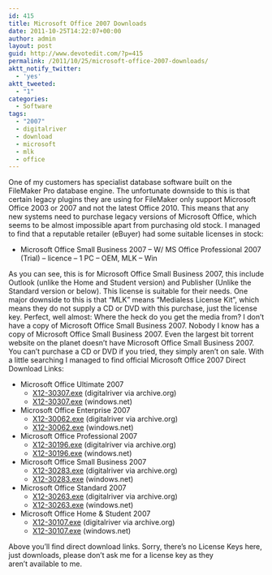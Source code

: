 ```yaml
---
id: 415
title: Microsoft Office 2007 Downloads
date: 2011-10-25T14:22:07+00:00
author: admin
layout: post
guid: http://www.devotedit.com/?p=415
permalink: /2011/10/25/microsoft-office-2007-downloads/
aktt_notify_twitter:
  - 'yes'
aktt_tweeted:
  - "1"
categories:
  - Software
tags:
  - "2007"
  - digitalriver
  - download
  - microsoft
  - mlk
  - office
---
```

One of my customers has specialist database software built on the FileMaker Pro database engine. The unfortunate downside to this is that certain legacy plugins they are using for FileMaker only support Microsoft Office 2003 or 2007 and not the latest Office 2010. This means that any new systems need to purchase legacy versions of Microsoft Office, which seems to be almost impossible apart from purchasing old stock. I managed to find that a reputable retailer (eBuyer) had some suitable licenses in stock:

  * Microsoft Office Small Business 2007 &#8211; W/ MS Office Professional 2007 (Trial) &#8211; licence &#8211; 1 PC &#8211; OEM, MLK &#8211; Win

As you can see, this is for Microsoft Office Small Business 2007, this include Outlook (unlike the Home and Student version) and Publisher (Unlike the Standard version or below). This license is suitable for their needs. One major downside to this is that &#8220;MLK&#8221; means &#8220;Medialess License Kit&#8221;, which means they do not supply a CD or DVD with this purchase, just the license key. Perfect, well almost: Where the heck do you get the media from? <!--more--> I don&#8217;t have a copy of Microsoft Office Small Business 2007. Nobody I know has a copy of Microsoft Office Small Business 2007. Even the largest bit torrent website on the planet doesn&#8217;t have Microsoft Office Small Business 2007. You can&#8217;t purchase a CD or DVD if you tried, they simply aren&#8217;t on sale. With a little searching I managed to find official Microsoft Office 2007 Direct Download Links:

  * Microsoft Office Ultimate 2007 
      * [X12-30307.exe](http://web.archive.org/web/20130603145133/http://msft-dnl.digitalrivercontent.net/msoffice/pub/X12-30307/X12-30307.exe) (digitalriver via archive.org)
      * [X12-30307.exe](https://drcdn.blob.core.windows.net/msoffice/pub/X12-30307/X12-30307.exe) (windows.net)
  * Microsoft Office Enterprise 2007 
      * [X12-30062.exe](http://web.archive.org/web/20130501202235/http://msft-dnl.digitalrivercontent.net/msoffice/pub/X12-30062/X12-30062.exe) (digitalriver via archive.org)
      * [X12-30062.exe](https://drcdn.blob.core.windows.net/msoffice/pub/X12-30062/X12-30062.exe) (windows.net)
  * Microsoft Office Professional 2007 
      * [X12-30196.exe](http://web.archive.org/web/20140307044617/http://msft-dnl.digitalrivercontent.net/msoffice/pub/X12-30196/X12-30196.exe) (digitalriver via archive.org)
      * [X12-30196.exe](https://drcdn.blob.core.windows.net/msoffice/pub/X12-30196/X12-30196.exe) (windows.net)
  * Microsoft Office Small Business 2007 
      * [X12-30283.exe](http://web.archive.org/web/20131204011315/http://msft-dnl.digitalrivercontent.net/msoffice/pub/X12-30283/X12-30283.exe) (digitalriver via archive.org)
      * [X12-30283.exe](https://drcdn.blob.core.windows.net/msoffice/pub/X12-30283/X12-30283.exe) (windows.net)
  * Microsoft Office Standard 2007 
      * [X12-30263.exe](http://web.archive.org/web/20131204011535/http://msft-dnl.digitalrivercontent.net/msoffice/pub/X12-30263/X12-30263.exe) (digitalriver via archive.org)
      * [X12-30263.exe](https://drcdn.blob.core.windows.net/msoffice/pub/X12-30263/X12-30263.exe) (windows.net)
  * Microsoft Office Home & Student 2007 
      * [X12-30107.exe](http://web.archive.org/web/20131204012356/http://msft-dnl.digitalrivercontent.net/msoffice/pub/X12-30107/X12-30107.exe) (digitalriver via archive.org)
      * [X12-30107.exe](https://drcdn.blob.core.windows.net/msoffice/pub/X12-30107/X12-30107.exe) (windows.net)

Above you&#8217;ll find direct download links. Sorry, there&#8217;s no License Keys here, just downloads, please don&#8217;t ask me for a license key as they aren&#8217;t available to me.